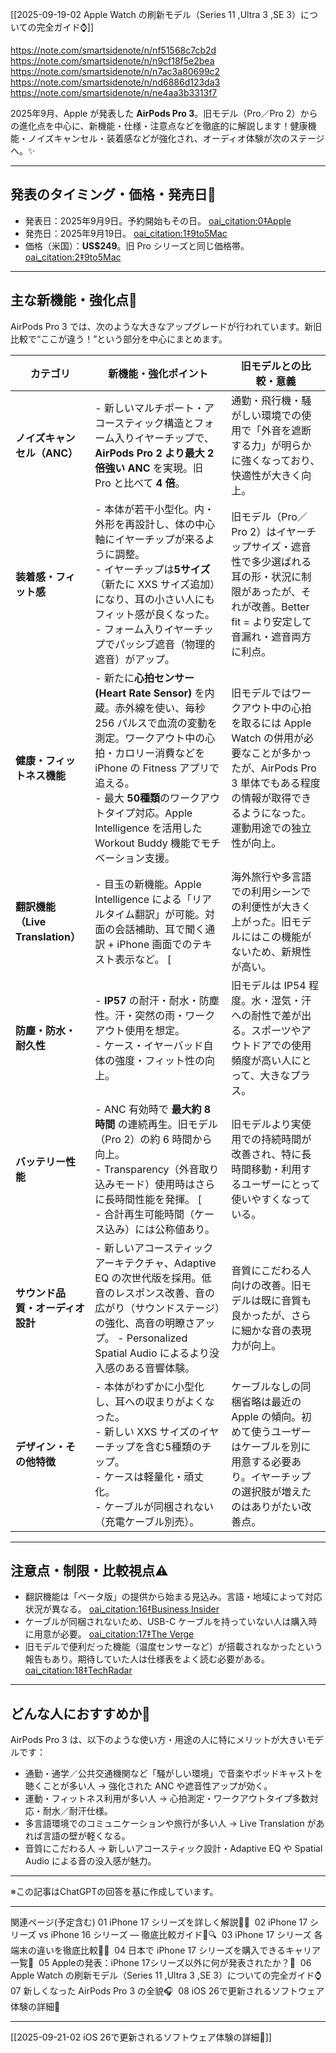 [[2025-09-19-02 Apple Watch の刷新モデル（Series 11 ,Ultra 3 ,SE 3）についての完全ガイド⌚️]]

https://note.com/smartsidenote/n/nf51568c7cb2d
https://note.com/smartsidenote/n/n9cf18f5e2bea
https://note.com/smartsidenote/n/n7ac3a80699c2
https://note.com/smartsidenote/n/nd6886d123da3
https://note.com/smartsidenote/n/ne4aa3b3313f7


2025年9月、Apple が発表した **AirPods Pro 3**。旧モデル（Pro／Pro 2）からの進化点を中心に、新機能・仕様・注意点などを徹底的に解説します！健康機能・ノイズキャンセル・装着感などが強化され、オーディオ体験が次のステージへ。✨

---

## 発表のタイミング・価格・発売日📅

- 発表日：2025年9月9日。予約開始もその日。  [oai_citation:0‡Apple](https://www.apple.com/newsroom/2025/09/introducing-airpods-pro-3-the-ultimate-audio-experience/?utm_source=chatgpt.com)  
- 発売日：2025年9月19日。  [oai_citation:1‡9to5Mac](https://9to5mac.com/2025/09/09/apple-unveils-airpods-pro-3-new-design-h3-chip-heart-rate-monitor/?utm_source=chatgpt.com)  
- 価格（米国）：**US$249**。旧 Pro シリーズと同じ価格帯。  [oai_citation:2‡9to5Mac](https://9to5mac.com/2025/09/09/apple-unveils-airpods-pro-3-new-design-h3-chip-heart-rate-monitor/?utm_source=chatgpt.com)  

---

## 主な新機能・強化点🔧

AirPods Pro 3 では、次のような大きなアップグレードが行われています。新旧比較で“ここが違う！”という部分を中心にまとめます。

| カテゴリ                       | 新機能・強化ポイント                                                                                                                                                                                              | 旧モデルとの比較・意義                                                                                           |
| -------------------------- | ------------------------------------------------------------------------------------------------------------------------------------------------------------------------------------------------------- | ----------------------------------------------------------------------------------------------------- |
| **ノイズキャンセル（ANC）**          | - 新しいマルチポート・アコースティック構造とフォーム入りイヤーチップで、**AirPods Pro 2 より最大 2 倍強い ANC** を実現。旧 Pro と比べて **4 倍**。                                                                                                           | 通勤・飛行機・騒がしい環境での使用で「外音を遮断する力」が明らかに強くなっており、快適性が大きく向上。                                                   |
| **装着感・フィット感**              | - 本体が若干小型化。内・外形を再設計し、体の中心軸にイヤーチップが来るように調整。 <br> - イヤーチップは**5サイズ**（新たに XXS サイズ追加）になり、耳の小さい人にもフィット感が良くなった。 <br> - フォーム入りイヤーチップでパッシブ遮音（物理的遮音）がアップ。                                                         | 旧モデル（Pro／Pro 2）はイヤーチップサイズ・遮音性で多少選ばれる耳の形・状況に制限があったが、それが改善。Better fit = より安定して音漏れ・遮音両方に利点。              |
| **健康・フィットネス機能**            | - 新たに**心拍センサー (Heart Rate Sensor)** を内蔵。赤外線を使い、毎秒 256 パルスで血流の変動を測定。ワークアウト中の心拍・カロリー消費などを iPhone の Fitness アプリで追える。   <br> - 最大 **50種類**のワークアウトタイプ対応。Apple Intelligence を活用した Workout Buddy 機能でモチベーション支援。 | 旧モデルではワークアウト中の心拍を取るには Apple Watch の併用が必要なことが多かったが、AirPods Pro 3 単体でもある程度の情報が取得できるようになった。運動用途での独立性が向上。 |
| **翻訳機能（Live Translation）** | - 目玉の新機能。Apple Intelligence による「リアルタイム翻訳」が可能。対面の会話補助、耳で聞く通訳 + iPhone 画面でのテキスト表示など。  [                                                                                                                   | 海外旅行や多言語での利用シーンでの利便性が大きく上がった。旧モデルにはこの機能がないため、新規性が高い。                                                  |
| **防塵・防水・耐久性**              | - **IP57** の耐汗・耐水・防塵性。汗・突然の雨・ワークアウト使用を想定。  <br> - ケース・イヤーバッド自体の強度・フィット性の向上。                                                                                                                             | 旧モデルは IP54 程度。水・湿気・汗への耐性で差が出る。スポーツやアウトドアでの使用頻度が高い人にとって、大きなプラス。                                        |
| **バッテリー性能**                | - ANC 有効時で **最大約 8 時間** の連続再生。旧モデル（Pro 2）の約 6 時間から向上。 <br> - Transparency（外音取り込みモード）使用時はさらに長時間性能を発揮。  [<br> - 合計再生可能時間（ケース込み）には公称値あり。                                                                   | 旧モデルより実使用での持続時間が改善され、特に長時間移動・利用するユーザーにとって使いやすくなっている。                                                  |
| **サウンド品質・オーディオ設計**         | - 新しいアコースティックアーキテクチャ、Adaptive EQ の次世代版を採用。低音のレスポンス改善、音の広がり（サウンドステージ）の強化、高音の明瞭さアップ。   - Personalized Spatial Audio によるより没入感のある音響体験。                                                                      | 音質にこだわる人向けの改善。旧モデルは既に音質も良かったが、さらに細かな音の表現力が向上。                                                         |
| **デザイン・その他特徴**             | - 本体がわずかに小型化し、耳への収まりがよくなった。 <br> - 新しい XXS サイズのイヤーチップを含む5種類のチップ。 <br> - ケースは軽量化・頑丈化。 <br> - ケーブルが同梱されない（充電ケーブル別売）。                                                                                      | ケーブルなしの同梱省略は最近の Apple の傾向。初めて使うユーザーはケーブルを別に用意する必要あり。イヤーチップの選択肢が増えたのはありがたい改善点。                         |

---

## 注意点・制限・比較視点⚠️

- 翻訳機能は「ベータ版」の提供から始まる見込み。言語・地域によって対応状況が異なる。  [oai_citation:16‡Business Insider](https://www.businessinsider.com/apple-iphone-17-fall-event-features-you-mightve-missed-2025-9?utm_source=chatgpt.com)  
- ケーブルが同梱されないため、USB-C ケーブルを持っていない人は購入時に用意が必要。  [oai_citation:17‡The Verge](https://www.theverge.com/news/775981/apple-airpods-pro-3-no-charging-cable-in-box?utm_source=chatgpt.com)  
- 旧モデルで便利だった機能（温度センサーなど）が搭載されなかったという報告もあり。期待していた人は仕様表をよく読む必要がある。  [oai_citation:18‡TechRadar](https://www.techradar.com/audio/earbuds-airpods/airpods-pro-3-what-you-need-to-know?utm_source=chatgpt.com)  

---

## どんな人におすすめか🎯

AirPods Pro 3 は、以下のような使い方・用途の人に特にメリットが大きいモデルです：

- 通勤・通学／公共交通機関など「騒がしい環境」で音楽やポッドキャストを聴くことが多い人 → 強化された ANC や遮音性アップが効く。  
- 運動・フィットネス利用が多い人 → 心拍測定・ワークアウトタイプ多数対応・耐水／耐汗仕様。  
- 多言語環境でのコミュニケーションや旅行が多い人 → Live Translation があれば言語の壁が軽くなる。  
- 音質にこだわる人 → 新しいアコースティック設計・Adaptive EQ や Spatial Audio による音の没入感が魅力。  

---

※この記事はChatGPTの回答を基に作成しています。  

---

関連ページ(予定含む)
01 iPhone 17 シリーズを詳しく解説📱✨ 
02 iPhone 17 シリーズ vs iPhone 16 シリーズ — 徹底比較ガイド📱🔍 
03 iPhone 17 シリーズ 各端末の違いを徹底比較📱🔎 
04 日本で iPhone 17 シリーズを購入できるキャリア一覧📱 
05 Appleの発表：iPhone 17シリーズ以外に何が発表されたか？🎉 
06 Apple Watch の刷新モデル（Series 11 ,Ultra 3 ,SE 3）についての完全ガイド⌚️ 
07 新しくなった AirPods Pro 3 の全貌🎧 
08 iOS 26で更新されるソフトウェア体験の詳細🚀

---


[[2025-09-21-02 iOS 26で更新されるソフトウェア体験の詳細🚀]]
